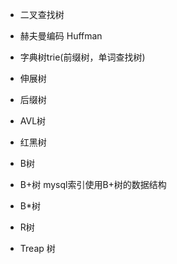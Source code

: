 
* 二叉查找树
* 赫夫曼编码 Huffman
* 字典树trie(前缀树，单词查找树)
* 伸展树
* 后缀树

* AVL树
* 红黑树

* B树
* B+树   mysql索引使用B+树的数据结构
* B*树
* R树
* Treap 树










